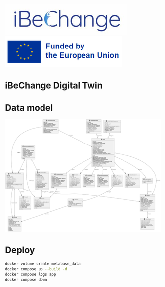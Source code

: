 ![alt text](docs/IBC-logo.jpg)
![alt text](docs/eu.png)

# iBeChange Digital Twin

# Data model

![data-model](docs/data_model.svg)

# Deploy

```bash
docker volume create metabase_data
docker compose up --build -d
docker compose logs app
docker compose down
```
